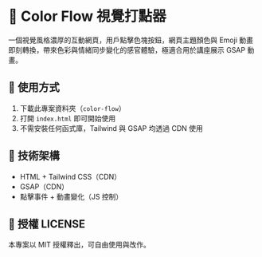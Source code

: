 # 🌈 Color Flow 視覺打點器

一個視覺風格濃厚的互動網頁，用戶點擊色塊按鈕，網頁主題顏色與 Emoji 動畫即刻轉換，帶來色彩與情緒同步變化的感官體驗，極適合用於講座展示 GSAP 動畫。


## 🔧 使用方式

1. 下載此專案資料夾（`color-flow`）
2. 打開 `index.html` 即可開始使用
3. 不需安裝任何函式庫，Tailwind 與 GSAP 均透過 CDN 使用

## 🧪 技術架構

- HTML + Tailwind CSS（CDN）
- GSAP（CDN）
- 點擊事件 + 動畫變化（JS 控制）

## 📄 授權 LICENSE

本專案以 MIT 授權釋出，可自由使用與改作。

